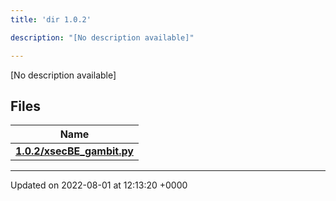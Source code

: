 ```yaml
---
title: 'dir 1.0.2'

description: "[No description available]"

---
```







[No description available]

## Files

| Name           |
| -------------- |
| **[1.0.2/xsecBE_gambit.py](/documentation/code/files/xsecbe__gambit_8py/#file-xsecbe-gambit.py)**  |






-------------------------------

Updated on 2022-08-01 at 12:13:20 +0000
